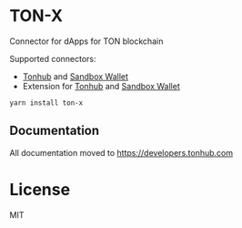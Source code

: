 # TON-X

Connector for dApps for TON blockchain

Supported connectors:
* [Tonhub](https://tonhub.com) and [Sandbox Wallet](https://test.tonhub.com)
* Extension for [Tonhub](https://tonhub.com) and [Sandbox Wallet](https://test.tonhub.com)

```
yarn install ton-x
```

## Documentation

All documentation moved to https://developers.tonhub.com

# License 
MIT